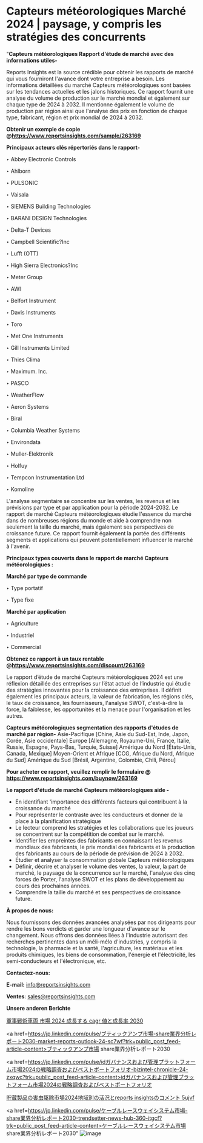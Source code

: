 # Capteurs météorologiques Marché 2024 | paysage, y compris les stratégies des concurrents

"<strong>Capteurs météorologiques Rapport d'étude de marché avec des informations utiles-</strong>

Reports Insights est la source crédible pour obtenir les rapports de marché qui vous fourniront l'avance dont votre entreprise a besoin. Les informations détaillées du marché Capteurs météorologiques sont basées sur les tendances actuelles et les jalons historiques. Ce rapport fournit une analyse du volume de production sur le marché mondial et également sur chaque type de 2024 à 2032. Il mentionne également le volume de production par région ainsi que l'analyse des prix en fonction de chaque type, fabricant, région et prix mondial de 2024 à 2032.

<strong><b>Obtenir un exemple de copie @</b></strong><a href=https://www.reportsinsights.com/sample/263169><strong><b>https://www.reportsinsights.com/sample/263169</b></strong></a>

<b>Principaux acteurs clés répertoriés dans le rapport-</b>

<b> </b>‣ Abbey Electronic Controls

‣ Ahlborn

‣ PULSONIC

‣ Vaisala

‣ SIEMENS Building Technologies

‣ BARANI DESIGN Technologies

‣ Delta-T Devices

‣ Campbell Scientific?Inc

‣ Lufft (OTT)

‣ High Sierra Electronics?Inc

‣ Meter Group

‣ AWI

‣ Belfort Instrument

‣ Davis Instruments

‣ Toro

‣ Met One Instruments

‣ Gill Instruments Limited

‣ Thies Clima

‣ Maximum. Inc.

‣ PASCO

‣ WeatherFlow

‣ Aeron Systems

‣ Biral

‣ Columbia Weather Systems

‣ Environdata

‣ Muller-Elektronik

‣ Holfuy

‣ Tempcon Instrumentation Ltd

‣ Komoline

L'analyse segmentaire se concentre sur les ventes, les revenus et les prévisions par type et par application pour la période 2024-2032. Le rapport de marché Capteurs météorologiques étudie l'essence du marché dans de nombreuses régions du monde et aide à comprendre non seulement la taille du marché, mais également ses perspectives de croissance future. Ce rapport fournit également la portée des différents segments et applications qui peuvent potentiellement influencer le marché à l'avenir.

<strong>Principaux types couverts dans le rapport de marché Capteurs météorologiques :</strong>

<strong>Marché par type de commande</strong>

‣ Type portatif

‣ Type fixe

<strong>Marché par application</strong>

‣ Agriculture

‣ Industriel

‣ Commercial

<strong><b>Obtenez ce rapport à un taux rentable @</b></strong><a href=https://www.reportsinsights.com/discount/263169><strong><b>https://www.reportsinsights.com/discount/263169</b></strong></a>

Le rapport d’étude de marché Capteurs météorologiques 2024 est une réflexion détaillée des entreprises sur l’état actuel de l’industrie qui étudie des stratégies innovantes pour la croissance des entreprises. Il définit également les principaux acteurs, la valeur de fabrication, les régions clés, le taux de croissance, les fournisseurs, l'analyse SWOT, c'est-à-dire la force, la faiblesse, les opportunités et la menace pour l'organisation et les autres.

<strong>Capteurs météorologiques segmentation des rapports d'études de marché par région-</strong>
Asie-Pacifique [Chine, Asie du Sud-Est, Inde, Japon, Corée, Asie occidentale]
Europe [Allemagne, Royaume-Uni, France, Italie, Russie, Espagne, Pays-Bas, Turquie, Suisse]
Amérique du Nord [États-Unis, Canada, Mexique]
Moyen-Orient et Afrique [CCG, Afrique du Nord, Afrique du Sud]
Amérique du Sud [Brésil, Argentine, Colombie, Chili, Pérou]

<strong>Pour acheter ce rapport, veuillez remplir le formulaire @   <a href=https://www.reportsinsights.com/buynow/263169>https://www.reportsinsights.com/buynow/263169</a></strong>

<strong>Le rapport d'étude de marché Capteurs météorologiques aide -</strong>
<ul>
  <li>En identifiant 'importance des différents facteurs qui contribuent à la croissance du marché</li>
  <li>Pour représenter le contraste avec les conducteurs et donner de la place à la planification stratégique</li>
  <li>Le lecteur comprend les stratégies et les collaborations que les joueurs se concentrent sur la compétition de combat sur le marché.</li>
  <li>Identifier les empreintes des fabricants en connaissant les revenus mondiaux des fabricants, le prix mondial des fabricants et la production des fabricants au cours de la période de prévision de 2024 à 2032.</li>
  <li>Étudier et analyser la consommation globale Capteurs météorologiques</li>
  <li>Définir, décrire et analyser le volume des ventes, la valeur, la part de marché, le paysage de la concurrence sur le marché, l'analyse des cinq forces de Porter, l'analyse SWOT et les plans de développement au cours des prochaines années.</li>
  <li>Comprendre la taille du marché et ses perspectives de croissance future.</li>
</ul>
<strong>À propos de nous:</strong>

Nous fournissons des données avancées analysées par nos dirigeants pour rendre les bons verdicts et garder une longueur d'avance sur le changement. Nous offrons des données liées à l'industrie autorisant des recherches pertinentes dans un méli-mélo d'industries, y compris la technologie, la pharmacie et la santé, l'agriculture, les matériaux et les produits chimiques, les biens de consommation, l'énergie et l'électricité, les semi-conducteurs et l'électronique, etc.

<strong>Contactez-nous:</strong>

<strong>E-mail:</strong> <a href=mailto:info@reportsinsights.com>info@reportsinsights.com</a>

<strong>Ventes</strong>: <a href=mailto:sales@reportsinsights.com>sales@reportsinsights.com</a>

<strong>Unsere anderen Berichte</strong>

<a href=https://www.linkedin.com/pulse/軍事戦術車両-市場-2024-成長する-cagr-値と成長率-2030-reports-insights-expert-xsmdf/>軍事戦術車両 市場 2024 成長する cagr 値と成長率 2030</a>

<a href=https://jp.linkedin.com/pulse/ブティックアンプ市場-share業界分析レポート2030-market-reports-outlook-24-sc7wf?trk=public_post_feed-article-content>ブティックアンプ市場 share業界分析レポート2030</a>

<a href=https://jp.linkedin.com/pulse/idガバナンスおよび管理プラットフォーム市場2024の戦略調査およびベストポートフォリオ-bizintel-chronicle-24-zxqwc?trk=public_post_feed-article-content>idガバナンスおよび管理プラットフォーム市場2024の戦略調査およびベストポートフォリオ</a>

<a href=https://www.linkedin.com/pulse/貯蔵製品の害虫駆除市場2024地域別の活況とreports-insightsのコメント-5ujvf/>貯蔵製品の害虫駆除市場2024地域別の活況とreports insightsのコメント 5ujvf</a>

<a href=https://jp.linkedin.com/pulse/ケーブルレースウェイシステム市場-share業界分析レポート2030-trendsetter-news-hub-360-itgcf?trk=public_post_feed-article-content>ケーブルレースウェイシステム市場 share業界分析レポート2030</a>"
![image](https://github.com/daminid12/RIreport/assets/158430485/909d15c4-6b44-42be-872f-60ec87c413f8)
